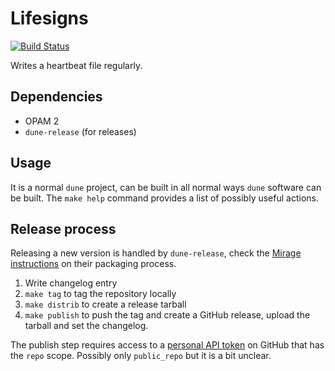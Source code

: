 Lifesigns
=========

[![Build Status](https://travis-ci.org/issuu/lifesigns.svg?branch=master)](https://travis-ci.org/issuu/lifesigns)

Writes a heartbeat file regularly.

Dependencies
------------

  * OPAM 2
  * `dune-release` (for releases)

Usage
-----

It is a normal `dune` project, can be built in all normal ways `dune`
software can be built. The `make help` command provides a list of possibly
useful actions.

Release process
---------------

Releasing a new version is handled by `dune-release`, check the
[Mirage instructions][mirage] on their packaging process.

1. Write changelog entry
1. `make tag` to tag the repository locally
1. `make distrib` to create a release tarball
1. `make publish` to push the tag and create a GitHub release, upload the tarball
   and set the changelog.

The publish step requires access to a [personal API token][ghapi] on GitHub
that has the `repo` scope.  Possibly only `public_repo` but it is a bit
unclear.

[mirage]: https://mirage.io/wiki/packaging
[ghapi]: https://github.com/settings/tokens
